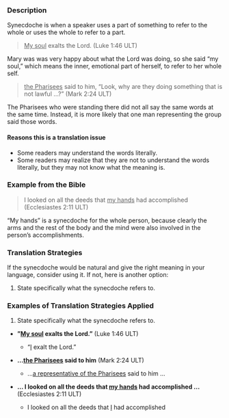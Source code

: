 

### Description

Synecdoche is when a speaker uses a part of something to refer to the whole or uses the whole to refer to a part.
> <u>My soul</u> exalts the Lord. (Luke 1:46 ULT)

Mary was was very happy about what the Lord was doing, so she said “my soul,” which means the inner, emotional part of herself, to refer to her whole self.
><u>the Pharisees</u> said to him, “Look, why are they doing something that is not lawful ...?” (Mark 2:24 ULT)

The Pharisees who were standing there did not all say the same words at the same time. Instead, it is more likely that one man representing the group said those words.

#### Reasons this is a translation issue

* Some readers may understand the words literally.
* Some readers may realize that they are not to understand the words literally, but they may not know what the meaning is.

### Example from the Bible

>I looked on all the deeds that <u>my hands</u> had accomplished (Ecclesiastes 2:11 ULT)

“My hands” is a synecdoche for the whole person, because clearly the arms and the rest of the body and the mind were also involved in the person’s accomplishments.

### Translation Strategies

If the synecdoche would be natural and give the right meaning in your language, consider using it. If not, here is another option:

1. State specifically what the synecdoche refers to.

### Examples of Translation Strategies Applied

1. State specifically what the synecdoche refers to.

  * **”<u>My soul</u> exalts the Lord.”** (Luke 1:46 ULT)
      * “<u>I</u> exalt the Lord.”

  * **...<u>the Pharisees</u> said to him** (Mark 2:24 ULT)
      * ...<u>a representative of the Pharisees</u> said to him ...

  * **... I looked on all the deeds that <u>my hands</u> had accomplished ...** (Ecclesiastes 2:11 ULT)
      * I looked on all the deeds that <u>I</u> had accomplished

